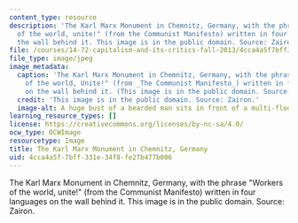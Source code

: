 ```yaml
---
content_type: resource
description: 'The Karl Marx Monument in Chemnitz, Germany, with the phrase "Workers
  of the world, unite!" (from the Communist Manifesto) written in four languages on
  the wall behind it. This image is in the public domain. Source: Zairon.'
file: /courses/14-72-capitalism-and-its-critics-fall-2013/4cca4a5f7bff331e34f8fe27b477b006_14-72f13.jpg
file_type: image/jpeg
image_metadata:
  caption: 'The Karl Marx Monument in Chemnitz, Germany, with the phrase "Workers
    of the world, Unite!" (from _The Communist Manifesto_) written in four languages
    on the wall behind it. (This image is in the public domain. Source: [Zairon](http://commons.wikimedia.org/wiki/File:Chemnitz_Karl-Marx-Denkmal_2.JPEG).)'
  credit: 'This image is in the public domain. Source: Zairon.'
  image-alt: A huge bust of a bearded man sits in front of a multi-floored building.
learning_resource_types: []
license: https://creativecommons.org/licenses/by-nc-sa/4.0/
ocw_type: OCWImage
resourcetype: Image
title: The Karl Marx Monument in Chemnitz, Germany
uid: 4cca4a5f-7bff-331e-34f8-fe27b477b006
---
```

The Karl Marx Monument in Chemnitz, Germany, with the phrase "Workers of the world, unite!" (from the Communist Manifesto) written in four languages on the wall behind it. This image is in the public domain. Source: Zairon.